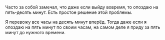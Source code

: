 Часто за собой замечал, что даже если выйду вовремя, то опоздаю на пять-десять минут. Есть простое решение этой проблемы.

Я перевожу все часы на десять минут вперёд. Тогда даже если я опоздаю на пять минут по своим часам, на самом деле я приду за пять минут до нужного времени.
